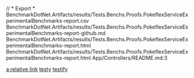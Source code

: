 // * Export *
  BenchmarkDotNet.Artifacts/results/Tests.Benchs.Proofs.PokeflexServiceExperimentalBenchmarks-report.csv
  BenchmarkDotNet.Artifacts/results/Tests.Benchs.Proofs.PokeflexServiceExperimentalBenchmarks-report-github.md
  BenchmarkDotNet.Artifacts/results/Tests.Benchs.Proofs.PokeflexServiceExperimentalBenchmarks-report.html
  BenchmarkDotNet.Artifacts/results/Tests.Benchs.Proofs.PokeflexServiceExperimentalBenchmarks-report.html
App/Controllers/README.md:3


[a relative link](other_file.md)
[testy](OtherReadme.md)
[testify](App/Controllers/README.md:3)
